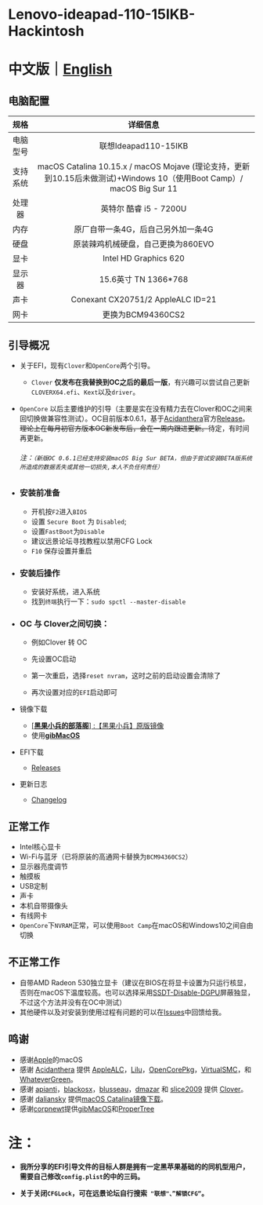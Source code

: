 # Lenovo-ideapad-110-15IKB-Hackintosh

# 中文版｜[English]( README-EN.md)

## 电脑配置

|   规格   |                           详细信息                           |
| :------: | :----------------------------------------------------------: |
| 电脑型号 |                     联想Ideapad110-15IKB                     |
| 支持系统 | macOS Catalina 10.15.x / macOS Mojave (理论支持，更新到10.15后未做测试)+Windows 10（使用Boot Camp）/ macOS Big Sur 11 |
|  处理器  |                    英特尔 酷睿 i5 - 7200U                    |
|   内存   |              原厂自带一条4G，后自己另外加一条4G              |
|   硬盘   |              原装辣鸡机械硬盘，自己更换为860EVO              |
|   显卡   |                    Intel HD Graphics 620                     |
|  显示器  |                     15.6英寸 TN 1366*768                     |
|   声卡   |              Conexant CX20751/2  AppleALC ID=21              |
|   网卡   |                      更换为BCM94360CS2                       |

## 引导概况

- 关于EFI，现有`Clover`和`OpenCore`两个引导。
  
  - `Clover`  **仅发布在我替换到OC之后的最后一版**，有兴趣可以尝试自己更新`CLOVERX64.efi`、`Kext`以及`driver`。
  
- `OpenCore`  以后主要维护的引导（主要是实在没有精力去在Clover和OC之间来回切换做兼容性测试）。OC目前版本0.6.1，基于[Acidanthera](https://github.com/acidanthera)官方[Release](https://github.com/acidanthera/OpenCorePkg/releases)。~~理论上在每月初官方版本OC新发布后，会在一周内跟进更新。~~待定，有时间再更新。
  
    ###### 注：`（新版OC 0.6.1已经支持安装macOS Big Sur BETA，但由于尝试安装BETA版系统所造成的数据丢失或其他一切损失,本人不负任何责任）`
  
- ### 安装前准备
  
  - 开机按`F2`进入`BIOS`
  - 设置 `Secure Boot` 为 `Disabled`;
  - 设置`FastBoot`为`Disable`
  - 建议远景论坛寻找教程以禁用CFG Lock
  - `F10` 保存设置并重启

- ### 安装后操作
  
  - 安装好系统，进入系统
  - 找到`终端`执行一下：`sudo spctl --master-disable`

- ### OC 与 Clover之间切换：
  
  - 例如Clover 转 OC
  
  - 先设置OC启动
  
  - 第一次重启，选择`reset nvram`，这时之前的启动设置会清除了
  
  - 再次设置对应的`EFI`启动即可

- 镜像下载
  
  - [[**黑果小兵的部落阁**] :【黑果小兵】原版镜像](https://blog.daliansky.net/categories/下载/镜像/)
  - 使用[**gibMacOS**](https://github.com/corpnewt/gibMacOS)
  
- EFI下载
  
  - [Releases](https://github.com/WenvyG/Lenovo-ideapad-110-15IKB-Hackintosh/releases)

- 更新日志  
  
  - [Changelog](Changelog.md)

## 正常工作

- Intel核心显卡
- Wi-Fi与蓝牙（已将原装的高通网卡替换为`BCM94360CS2`）
- 显示器亮度调节
- 触摸板 
- USB定制
- 声卡
- 本机自带摄像头
- 有线网卡
- `OpenCore`下`NVRAM`正常，可以使用`Boot Camp`在macOS和Windows10之间自由切换

## 不正常工作

- 自带AMD Radeon 530独立显卡（建议在BIOS在将显卡设置为只运行核显，否则在macOS下温度较高。也可以选择采用[SSDT-Disable-DGPU](SSDT-Disable-DGPU.aml)屏蔽独显，不过这个方法并没有在OC中测试）
- 其他硬件以及对安装到使用过程有问题的可以在[Issues](https://github.com/WenvyG/Lenovo-ideapad-110-15IKB-Hackintosh/issues)中回馈给我。

## 鸣谢

- 感谢[Apple](https://www.apple.com/cn/)的macOS
- 感谢 [Acidanthera](https://github.com/acidanthera) 提供 [AppleALC](https://github.com/acidanthera/AppleALC)，[Lilu](https://github.com/acidanthera/Lilu)，[OpenCorePkg](https://github.com/acidanthera/OpenCorePkg)，[VirtualSMC](https://github.com/acidanthera/VirtualSMC)，和 [WhateverGreen](https://github.com/acidanthera/WhateverGreen)。
- 感谢 [apianti](https://sourceforge.net/u/apianti)，[blackosx](https://sourceforge.net/u/blackosx)，[blusseau](https://sourceforge.net/u/blusseau)，[dmazar](https://sourceforge.net/u/dmazar) 和 [slice2009](https://sourceforge.net/u/slice2009) 提供 [Clover](https://github.com/CloverHackyColor/CloverBootloader)。
- 感谢 [daliansky](https://github.com/daliansky) 提供[macOS Catalina镜像下载](https://blog.daliansky.net/categories/下载/镜像/)。
- 感谢[corpnewt](https://github.com/corpnewt)提供[gibMacOS](https://github.com/corpnewt/gibMacOS)和[ProperTree](https://github.com/corpnewt/ProperTree)

# 注：

- **我所分享的EFI引导文件的目标人群是拥有一定黑苹果基础的的同机型用户，需要自己修改`config.plist`的中的三码。**

- **关于关闭`CFGLock`，可在远景论坛自行搜索` "联想"、”解锁CFG“`。**

  